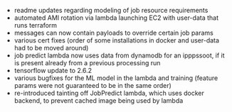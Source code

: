 - readme updates regarding modeling of job resource requirements
- automated AMI rotation via lambda launching EC2 with user-data that runs terraform
- messages can now contain payloads to override certain job params
- various cert fixes (order of some installations in docker and user-data had to be moved around)
- job predict lambda now uses data from dynamodb for an ipppssoot, if it is present already from a previous processing run
- tensorflow update to 2.6.2
- various bugfixes for the ML model in the lambda and training (feature params were not guaranteed to be in the same order)
- re-introduced tainting off JobPredict lambda, which uses docker backend, to prevent cached image being used by lambda
